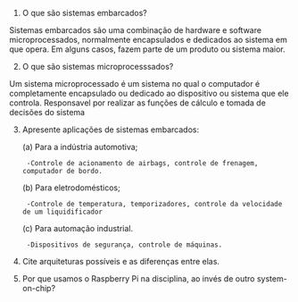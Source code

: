 1. O que são sistemas embarcados?

Sistemas embarcados são uma combinação de hardware e software microprocessados, normalmente encapsulados e dedicados ao sistema em que opera. Em alguns casos, fazem parte de um produto ou sistema maior.

2. O que são sistemas microprocesssados?

Um sistema microprocessado é um sistema	no qual	o computador é completamente encapsulado ou dedicado ao dispositivo ou sistema que ele controla. Responsavel por realizar as funções de cálculo e tomada de decisões do sistema
	
3. Apresente aplicações de sistemas embarcados:

	(a) Para a indústria automotiva;
	
		-Controle de acionamento de airbags, controle de frenagem, computador de bordo.	
		
	(b) Para eletrodomésticos;
	
		-Controle de temperatura, temporizadores, controle da velocidade de um liquidificador
		
	(c) Para automação industrial.
	
		-Dispositivos de segurança, controle de máquinas.
		

4. Cite arquiteturas possíveis e as diferenças entre elas.
	

5. Por que usamos o Raspberry Pi na disciplina, ao invés de outro system-on-chip?
